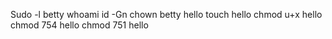 Sudo -l betty
whoami
id -Gn
chown betty hello
touch hello
chmod u+x hello
chmod 754 hello
chmod 751 hello
